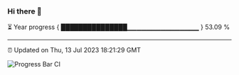 ### Hi there 👋

⏳ Year progress { ███████████████▁▁▁▁▁▁▁▁▁▁▁▁▁▁▁ } 53.09 %

---

⏰ Updated on Thu, 13 Jul 2023 18:21:29 GMT

![Progress Bar CI](https://github.com/liununu/liununu/workflows/Progress%20Bar%20CI/badge.svg)
